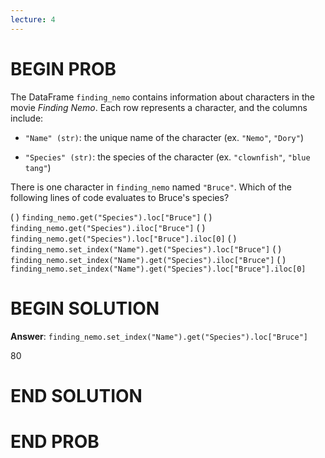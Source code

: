 ```yaml
---
lecture: 4
---
```


# BEGIN PROB

The DataFrame `finding_nemo` contains information about characters in
the movie *Finding Nemo*. Each row represents a character, and the
columns include:

-   `"Name" (str)`: the unique name of the character (ex. `"Nemo"`,
    `"Dory"`)

-   `"Species" (str)`: the species of the character (ex. `"clownfish"`,
    `"blue tang"`)

There is one character in `finding_nemo` named `"Bruce"`. Which of the
following lines of code evaluates to Bruce's species?

( ) `finding_nemo.get("Species").loc["Bruce"]`
( ) `finding_nemo.get("Species").iloc["Bruce"]`
( ) `finding_nemo.get("Species").loc["Bruce"].iloc[0]`
( ) `finding_nemo.set_index("Name").get("Species").loc["Bruce"]`
( ) `finding_nemo.set_index("Name").get("Species").iloc["Bruce"]`
( ) `finding_nemo.set_index("Name").get("Species").loc["Bruce"].iloc[0]`

# BEGIN SOLUTION

**Answer**: `finding_nemo.set_index("Name").get("Species").loc["Bruce"]`

<average>80</average>

# END SOLUTION

# END PROB